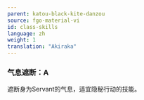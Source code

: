 ```yaml
---
parent: katou-black-kite-danzou
source: fgo-material-vi
id: class-skills
language: zh
weight: 1
translation: "Akiraka"
---
```


### 气息遮断：A

遮断身为Servant的气息，适宜隐秘行动的技能。
